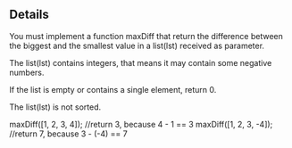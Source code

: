 ## Details

You must implement a function maxDiff that return the difference between the biggest and the smallest value in a list(lst) received as parameter.

The list(lst) contains integers, that means it may contain some negative numbers.

If the list is empty or contains a single element, return 0.

The list(lst) is not sorted.

maxDiff([1, 2, 3, 4]); //return 3, because 4 - 1 == 3
maxDiff([1, 2, 3, -4]); //return 7, because 3 - (-4) == 7